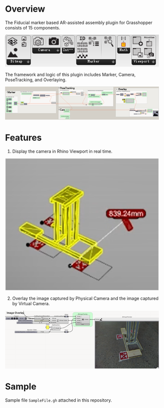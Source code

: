 # Overview

The Fiducial marker based AR-assisted assembly plugin for Grasshopper consists of 15 components.

![components](/ReadMeImages/Components.png)

The framework and logic of this plugin includes Marker, Camera, PoseTracking, and Overlaying.

![workflow](/ReadMeImages/Workflow.png)

# Features

1. Display the camera in Rhino Viewport in real time.

![RhinoViewport](/ReadMeImages/RhinoViewport.png)

2. Overlay the image captured by Physical Camera and the image captured by Virtual Camera.

![Overlay](/ReadMeImages/Overlay.png)

# Sample

Sample file `SampleFile.gh` attached in this repository.